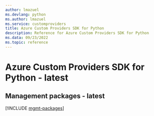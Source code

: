 ```yaml
---
author: lmazuel
ms.devlang: python
ms.author: lmazuel
ms.service: customproviders
title: Azure Custom Providers SDK for Python
description: Reference for Azure Custom Providers SDK for Python
ms.data: 09/23/2022
ms.topic: reference
---
```

# Azure Custom Providers SDK for Python - latest

## Management packages - latest
[!INCLUDE [mgmt-packages](custom-providers-mgmt-index.md)]